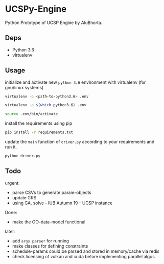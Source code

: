 # UCSPy-Engine

Python Prototype of UCSP Engine by AluBhorta.

## Deps

- Python 3.6
- virtualenv

## Usage

initialize and activate new `python 3.6` environment with virtualenv (for gnu/linux systems)

```bash
virtualenv -p <path-to-python3.6> .env

virtualenv -p $(which python3.6) .env

source .env/bin/activate
```

install the requirements using pip

```bash
pip install -r requirements.txt
```

update the `main` function of `driver.py` according to your requirements and run it.

```bash
python driver.py
```

## Todo

urgent:

- parse CSVs to generate param-objects
- update GRS
- using GA, solve - IUB Autumn 19 - UCSP instance

Done:

- make the OO-data-model functional

later:

- add `args parser` for running
- make classes for defining constraints
- schedule-params could be parsed and stored in memory/cache via redis
- check licensing of vulkan and cuda before implementing parallel algos
